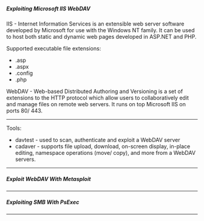 ##### Exploiting Microsoft IIS WebDAV

IIS - Internet Information Services is an extensible web server software developed by Microsoft for use with the Windows NT family. It can be used to host both static and dynamic web pages developed in ASP.NET and PHP.

Supported executable file extensions:
- .asp
- .aspx
- .config
- .php

WebDAV - Web-based Distributed Authoring and Versioning is a set of extensions to the HTTP protocol which allow users to collaboratively edit and manage files on remote web servers. It runs on top Microsoft IIS on ports 80/ 443.

---
Tools:

- davtest - used to scan, authenticate and exploit a WebDAV server
- cadaver - supports file upload, download, on-screen display, in-place editing, namespace operations (move/ copy), and more from a WebDAV servers.

---
##### Exploit WebDAV With Metasploit

---
##### Exploiting SMB With PsExec

---


